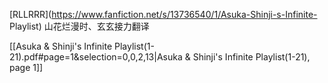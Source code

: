 [RLLRRR](https://www.fanfiction.net/s/13736540/1/Asuka-Shinji-s-Infinite- Playlist)
山花烂漫时、玄玄接力翻译

[[Asuka & Shinji's Infinite Playlist(1-21).pdf#page=1&selection=0,0,2,13|Asuka & Shinji's Infinite Playlist(1-21), page 1]]